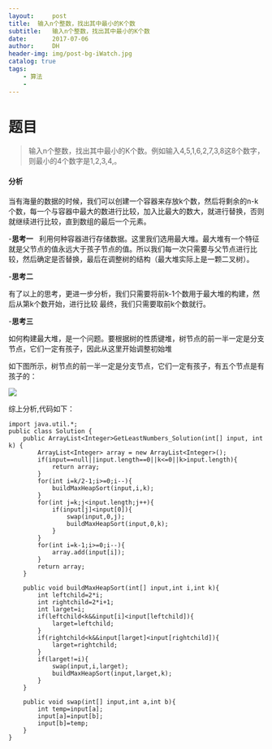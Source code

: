 ```yaml
---
layout:     post
title:  输入n个整数，找出其中最小的K个数
subtitle:   输入n个整数，找出其中最小的K个数
date:       2017-07-06
author:     DH
header-img: img/post-bg-iWatch.jpg
catalog: true
tags:
    - 算法
    - 
---
```

# 题目

>输入n个整数，找出其中最小的K个数。例如输入4,5,1,6,2,7,3,8这8个数字，则最小的4个数字是1,2,3,4,。

#### 分析

当有海量的数据的时候，我们可以创建一个容器来存放k个数，然后将剩余的n-k个数，每一个与容器中最大的数进行比较，加入比最大的数大，就进行替换，否则就继续进行比较，直到数组的最后一个元素。

-**思考一**
  
利用何种容器进行存储数据。这里我们选用最大堆。最大堆有一个特征就是父节点的值永远大于孩子节点的值。所以我们每一次只需要与父节点进行比较，然后确定是否替换，最后在调整树的结构（最大堆实际上是一颗二叉树）。
     
-**思考二**

有了以上的思考，更进一步分析，我们只需要将前k-1个数用于最大堆的构建，然后从第k个数开始，进行比较
最终，我们只需要取前k个数就行。


-**思考三**

如何构建最大堆，是一个问题。要根据树的性质键堆，树节点的前一半一定是分支节点，它们一定有孩子，因此从这里开始调整初始堆

如下图所示，树节点的前一半一定是分支节点，它们一定有孩子，有五个节点是有孩子的：

![](https://ws2.sinaimg.cn/large/006tKfTcgy1fhg71a657pj308m05v0u0.jpg)

综上分析,代码如下：


```
import java.util.*;
public class Solution {
    public ArrayList<Integer>GetLeastNumbers_Solution(int[] input, int k) {
        ArrayList<Integer> array = new ArrayList<Integer>();
        if(input==null||input.length==0||k<=0||k>input.length){
            return array;
        }
        for(int i=k/2-1;i>=0;i--){
            buildMaxHeapSort(input,i,k);
        }
        for(int j=k;j<input.length;j++){
            if(input[j]<input[0]){
                swap(input,0,j);
                buildMaxHeapSort(input,0,k);
            }
        }
        for(int i=k-1;i>=0;i--){
            array.add(input[i]);
        }
        return array;
    }

    public void buildMaxHeapSort(int[] input,int i,int k){
        int leftchild=2*i;
        int rightchild=2*i+1;
        int larget=i;
        if(leftchild<k&&input[i]<input[leftchild]){
            larget=leftchild;
        }
        if(rightchild<k&&input[larget]<input[rightchild]){
            larget=rightchild;
        }
        if(larget!=i){
            swap(input,i,larget);
            buildMaxHeapSort(input,larget,k);
        }
    }

    public void swap(int[] input,int a,int b){
        int temp=input[a];
        input[a]=input[b];
        input[b]=temp;
    }
}

```
